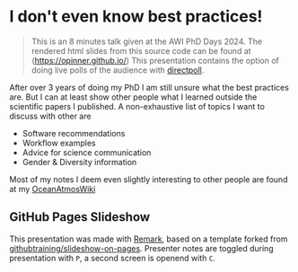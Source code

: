# I don't even know best practices!

>This is an 8 minutes talk given at the AWI PhD Days 2024.
>The rendered html slides from this source code can be found at (https://opinner.github.io/)
>This presentation contains the option of doing live polls of the audience with [directpoll](https://directpoll.com).

After over 3 years of doing my PhD I am still unsure what the best practices are. 
But I can at least show other people what I learned outside the scientific papers I published. 
A non-exhaustive list of topics I want to discuss with other are
- Software recommendations
- Workflow examples
- Advice for science communication
- Gender & Diversity information

Most of my notes I deem even slightly interesting to other people are found at my [OceanAtmosWiki](ocean.miraheze.org/)

## GitHub Pages Slideshow

This presentation was made with [Remark](https://github.com/gnab/remark), based on a template forked from [githubtraining/slideshow-on-pages](https://github.com/githubtraining/slideshow-on-pages).
Presenter notes are toggled during presentation with `P`, a second screen is openend with `C`. 
